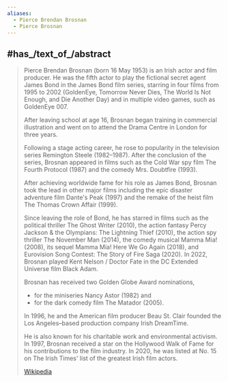 ```yaml
---
aliases:
  - Pierce Brendan Brosnan
  - Pierce Brosnan
---
```



## #has_/text_of_/abstract 

> Pierce Brendan Brosnan (born 16 May 1953) is an Irish actor and film producer. 
> He was the fifth actor to play the fictional secret agent James Bond in the James Bond film series, 
> starring in four films from 1995 to 2002 
> (GoldenEye, Tomorrow Never Dies, The World Is Not Enough, and Die Another Day) 
> and in multiple video games, such as GoldenEye 007.
>
> After leaving school at age 16, Brosnan began training in commercial illustration 
> and went on to attend the Drama Centre in London for three years. 
> 
> Following a stage acting career, he rose to popularity in the television series Remington Steele (1982–1987). 
> After the conclusion of the series, Brosnan appeared in films such as the Cold War spy film The Fourth Protocol (1987) 
> and the comedy Mrs. Doubtfire (1993). 
> 
> After achieving worldwide fame for his role as James Bond, 
> Brosnan took the lead in other major films including the epic disaster adventure film Dante's Peak (1997) 
> and the remake of the heist film The Thomas Crown Affair (1999). 
> 
> Since leaving the role of Bond, he has starred in films such as the political thriller The Ghost Writer (2010), 
> the action fantasy Percy Jackson & the Olympians: The Lightning Thief (2010), 
> the action spy thriller The November Man (2014), the comedy musical Mamma Mia! (2008), 
> its sequel Mamma Mia! Here We Go Again (2018), and Eurovision Song Contest: The Story of Fire Saga (2020). 
> In 2022, Brosnan played Kent Nelson / Doctor Fate in the DC Extended Universe film Black Adam.
>
> Brosnan has received two Golden Globe Award nominations, 
> - for the miniseries Nancy Astor (1982) and 
> - for the dark comedy film The Matador (2005). 
> 
> In 1996, he and the American film producer Beau St. Clair 
> founded the Los Angeles–based production company Irish DreamTime. 
> 
> He is also known for his charitable work and environmental activism. 
> In 1997, Brosnan received a star on the Hollywood Walk of Fame for his contributions to the film industry. 
> In 2020, he was listed at No. 15 on The Irish Times' list of the greatest Irish film actors.
>
> [Wikipedia](https://en.wikipedia.org/wiki/Pierce%20Brosnan)

